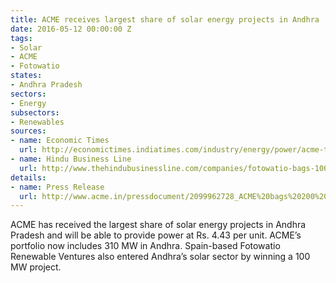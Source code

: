 ```yaml
---
title: ACME receives largest share of solar energy projects in Andhra
date: 2016-05-12 00:00:00 Z
tags:
- Solar
- ACME
- Fotowatio
states:
- Andhra Pradesh
sectors:
- Energy
subsectors:
- Renewables
sources:
- name: Economic Times
  url: http://economictimes.indiatimes.com/industry/energy/power/acme-to-supply-power-at-rs-4-43-per-unit-in-andhra-pradesh/articleshow/52153164.cms
- name: Hindu Business Line
  url: http://www.thehindubusinessline.com/companies/fotowatio-bags-100-mw-project/article8561649.ece
details:
- name: Press Release
  url: http://www.acme.in/pressdocument/2099962728_ACME%20bags%20200%20MW%20under%20SECI%20%20NTPC%20bids.pdf
---
```


ACME has received the largest share of solar energy projects in Andhra Pradesh and will be able to provide power at Rs. 4.43 per unit. ACME’s portfolio now includes 310 MW in Andhra. Spain-based Fotowatio Renewable Ventures also entered Andhra’s solar sector by winning a 100 MW project.
